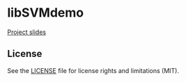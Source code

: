 # libSVMdemo
[Project slides](https://drive.google.com/file/d/0B-Yp-wbkWoLgTDcwSU9wdjY1QzQ/preview)

## License

See the [LICENSE](LICENSE.md) file for license rights and limitations (MIT).
